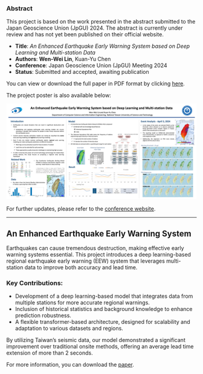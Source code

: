 ### Abstract
This project is based on the work presented in the abstract submitted to the Japan Geoscience Union (JpGU) 2024. The abstract is currently under review and has not yet been published on their official website.

- **Title**: *An Enhanced Earthquake Early Warning System based on Deep Learning and Multi-station Data*
- **Authors**: **Wen-Wei Lin**, Kuan-Yu Chen
- **Conference**: Japan Geoscience Union (JpGU) Meeting 2024
- **Status**: Submitted and accepted, awaiting publication

You can view or download the full paper in PDF format by clicking [here](docs/JPGU2024_paper.pdf). 

The project poster is also available below:

![Project Poster](docs/JPGU_Poster.png)

For further updates, please refer to the [conference website](https://www.jpgu.org/en/).

---

## An Enhanced Earthquake Early Warning System

Earthquakes can cause tremendous destruction, making effective early warning systems essential. This project introduces a deep learning-based regional earthquake early warning (EEW) system that leverages multi-station data to improve both accuracy and lead time.

### Key Contributions:
- Development of a deep learning-based model that integrates data from multiple stations for more accurate regional warnings.
- Inclusion of historical statistics and background knowledge to enhance prediction robustness.
- A flexible transformer-based architecture, designed for scalability and adaptation to various datasets and regions.

By utilizing Taiwan’s seismic data, our model demonstrated a significant improvement over traditional onsite methods, offering an average lead time extension of more than 2 seconds.

For more information, you can download the [paper](docs/JPGU2024_paper.pdf).
